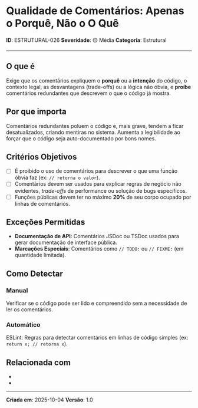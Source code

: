 # Qualidade de Comentários: Apenas o Porquê, Não o O Quê

**ID**: ESTRUTURAL-026
**Severidade**: 🟡 Média
**Categoria**: Estrutural

---

## O que é

Exige que os comentários expliquem o **porquê** ou a **intenção** do código, o contexto legal, as desvantagens (trade-offs) ou a lógica não óbvia, e **proíbe** comentários redundantes que descrevem o que o código já mostra.

## Por que importa

Comentários redundantes poluem o código e, mais grave, tendem a ficar desatualizados, criando mentiras no sistema. Aumenta a legibilidade ao forçar que o código seja auto-documentado por bons nomes.

## Critérios Objetivos

- [ ] É proibido o uso de comentários para descrever o que uma função óbvia faz (ex: `// retorna o valor`).
- [ ] Comentários devem ser usados para explicar regras de negócio não evidentes, *trade-offs* de performance ou solução de bugs específicos.
- [ ] Funções públicas devem ter no máximo **20%** de seu corpo ocupado por linhas de comentários.

## Exceções Permitidas

- **Documentação de API**: Comentários JSDoc ou TSDoc usados para gerar documentação de interface pública.
- **Marcações Especiais**: Comentários como `// TODO:` ou `// FIXME:` (em quantidade limitada).

## Como Detectar

### Manual
Verificar se o código pode ser lido e compreendido sem a necessidade de ler os comentários.

### Automático
ESLint: Regras para detectar comentários em linhas de código simples (ex: `return x; // retorna x`).

## Relacionada com

- [ESTRUTURAL-006]: reforça (Nomes Abreviados)
- [ESTRUTURAL-022]: complementa (Simplicidade)

---

**Criada em**: 2025-10-04
**Versão**: 1.0
